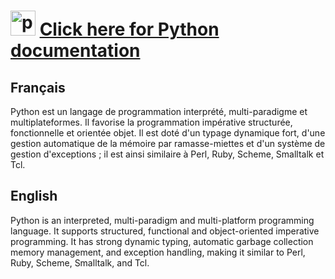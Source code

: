  # <img src="https://devicons.github.io/devicon/devicon.git/icons/python/python-original.svg" alt="python" width="40" height="40"/>  [Click here for Python documentation](https://docs.python.org/3/index.html)

## Français
Python est un langage de programmation interprété, multi-paradigme et multiplateformes. Il favorise la programmation impérative structurée, fonctionnelle et orientée objet. Il est doté d'un typage dynamique fort, d'une gestion automatique de la mémoire par ramasse-miettes et d'un système de gestion d'exceptions ; il est ainsi similaire à Perl, Ruby, Scheme, Smalltalk et Tcl.

## English
Python is an interpreted, multi-paradigm and multi-platform programming language. It supports structured, functional and object-oriented imperative programming. It has strong dynamic typing, automatic garbage collection memory management, and exception handling, making it similar to Perl, Ruby, Scheme, Smalltalk, and Tcl.
